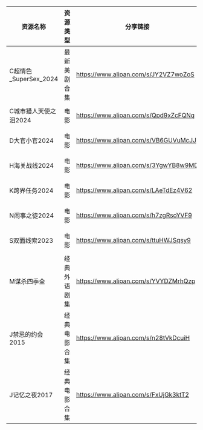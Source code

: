 | 资源名称               | 资源类型   | 分享链接                                 | 发布时间                |
| ------------------ | ------ | ------------------------------------ | ------------------- |
| C超情色_SuperSex_2024 | 最新美剧合集 | https://www.alipan.com/s/JY2VZ7woZoS | 2024-08-09 17:52:07 |
| C城市猎人天使之泪2024      | 电影     | https://www.alipan.com/s/Qpd9xZcFQNq | 2024-08-09 16:00:19 |
| D大官小官2024          | 电影     | https://www.alipan.com/s/VB6GUVuMcJJ | 2024-08-09 10:28:07 |
| H海关战线2024          | 电影     | https://www.alipan.com/s/3YgwYB8w9MD | 2024-08-09 19:26:18 |
| K跨界任务2024          | 电影     | https://www.alipan.com/s/LAeTdEz4V62 | 2024-08-09 16:00:16 |
| N闹事之徒2024          | 电影     | https://www.alipan.com/s/h7zgRsoYVF9 | 2024-08-09 16:00:17 |
| S双面线索2023          | 电影     | https://www.alipan.com/s/ttuHWJSqsy9 | 2024-08-09 10:26:13 |
| M谋杀四季全             | 经典外语剧集 | https://www.alipan.com/s/YVYDZMrhQzp | 2024-08-09 17:08:06 |
| J禁忌的约会2015         | 经典电影合集 | https://www.alipan.com/s/n28tVkDcuiH | 2024-08-09 10:36:13 |
| J记忆之夜2017          | 经典电影合集 | https://www.alipan.com/s/FxUjGk3ktT2 | 2024-08-09 10:26:15 |
